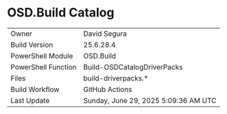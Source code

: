 ﻿# OSD.Build Catalog

| | |
|-|-|
| Owner | David Segura |
| Build Version | 25.6.28.4 |
| PowerShell Module | OSD.Build |
| PowerShell Function | Build-OSDCatalogDriverPacks |
| Files | build-driverpacks.* |
| Build Workflow | GitHub Actions |
| Last Update | Sunday, June 29, 2025 5:09:36 AM UTC |
